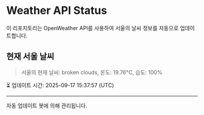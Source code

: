 
# Weather API Status

이 리포지토리는 OpenWeather API를 사용하여 서울의 날씨 정보를 자동으로 업데이트합니다.

## 현재 서울 날씨
> 서울의 현재 날씨: broken clouds, 온도: 19.76°C, 습도: 100%

⏳ 업데이트 시간: 2025-09-17 15:37:57 (UTC)

---
자동 업데이트 봇에 의해 관리됩니다.
